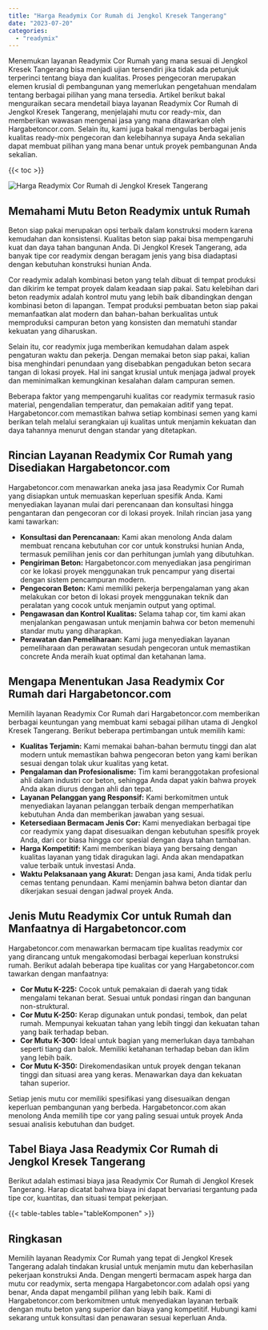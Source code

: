 ```yaml
---
title: "Harga Readymix Cor Rumah di Jengkol Kresek Tangerang"
date: "2023-07-20"
categories: 
  - "readymix"
---
```



Menemukan layanan Readymix Cor Rumah yang mana sesuai di Jengkol Kresek Tangerang bisa menjadi ujian tersendiri jika tidak ada petunjuk terperinci tentang biaya dan kualitas. Proses pengecoran merupakan elemen krusial di pembangunan yang memerlukan pengetahuan mendalam tentang berbagai pilihan yang mana tersedia. Artikel berikut bakal menguraikan secara mendetail biaya layanan Readymix Cor Rumah di Jengkol Kresek Tangerang, menjelajahi mutu cor ready-mix, dan memberikan wawasan mengenai jasa yang mana ditawarkan oleh Hargabetoncor.com. Selain itu, kami juga bakal mengulas berbagai jenis kualitas ready-mix pengecoran dan kelebihannya supaya Anda sekalian dapat membuat pilihan yang mana benar untuk proyek pembangunan Anda sekalian.

{{< toc >}}

![Harga Readymix Cor Rumah di Jengkol Kresek Tangerang](https://hargareadymixid.github.io/hbc/readymix-hbc%20(6).png)

## Memahami Mutu Beton Readymix untuk Rumah

Beton siap pakai merupakan opsi terbaik dalam konstruksi modern karena kemudahan dan konsistensi. Kualitas beton siap pakai bisa mempengaruhi kuat dan daya tahan bangunan Anda. Di Jengkol Kresek Tangerang, ada banyak tipe cor readymix dengan beragam jenis yang bisa diadaptasi dengan kebutuhan konstruksi hunian Anda.

Cor readymix adalah kombinasi beton yang telah dibuat di tempat produksi dan dikirim ke tempat proyek dalam keadaan siap pakai. Satu kelebihan dari beton readymix adalah kontrol mutu yang lebih baik dibandingkan dengan kombinasi beton di lapangan. Tempat produksi pembuatan beton siap pakai memanfaatkan alat modern dan bahan-bahan berkualitas untuk memproduksi campuran beton yang konsisten dan mematuhi standar kekuatan yang diharuskan.

Selain itu, cor readymix juga memberikan kemudahan dalam aspek pengaturan waktu dan pekerja. Dengan memakai beton siap pakai, kalian bisa menghindari penundaan yang disebabkan pengadukan beton secara tangan di lokasi proyek. Hal ini sangat krusial untuk menjaga jadwal proyek dan meminimalkan kemungkinan kesalahan dalam campuran semen.

Beberapa faktor yang mempengaruhi kualitas cor readymix termasuk rasio material, pengendalian temperatur, dan pemakaian aditif yang tepat. Hargabetoncor.com memastikan bahwa setiap kombinasi semen yang kami berikan telah melalui serangkaian uji kualitas untuk menjamin kekuatan dan daya tahannya menurut dengan standar yang ditetapkan.

## Rincian Layanan Readymix Cor Rumah yang Disediakan Hargabetoncor.com

Hargabetoncor.com menawarkan aneka jasa jasa Readymix Cor Rumah yang disiapkan untuk memuaskan keperluan spesifik Anda. Kami menyediakan layanan mulai dari perencanaan dan konsultasi hingga pengantaran dan pengecoran cor di lokasi proyek. Inilah rincian jasa yang kami tawarkan:

- **Konsultasi dan Perencanaan:** Kami akan menolong Anda dalam membuat rencana kebutuhan cor cor untuk konstruksi hunian Anda, termasuk pemilihan jenis cor dan perhitungan jumlah yang dibutuhkan.
- **Pengiriman Beton:** Hargabetoncor.com menyediakan jasa pengiriman cor ke lokasi proyek menggunakan truk pencampur yang disertai dengan sistem pencampuran modern.
- **Pengecoran Beton:** Kami memiliki pekerja berpengalaman yang akan melakukan cor beton di lokasi proyek menggunakan teknik dan peralatan yang cocok untuk menjamin output yang optimal.
- **Pengawasan dan Kontrol Kualitas:** Selama tahap cor, tim kami akan menjalankan pengawasan untuk menjamin bahwa cor beton memenuhi standar mutu yang diharapkan.
- **Perawatan dan Pemeliharaan:** Kami juga menyediakan layanan pemeliharaan dan perawatan sesudah pengecoran untuk memastikan concrete Anda meraih kuat optimal dan ketahanan lama.

## Mengapa Menentukan Jasa Readymix Cor Rumah dari Hargabetoncor.com

Memilih layanan Readymix Cor Rumah dari Hargabetoncor.com memberikan berbagai keuntungan yang membuat kami sebagai pilihan utama di Jengkol Kresek Tangerang. Berikut beberapa pertimbangan untuk memilih kami:

- **Kualitas Terjamin:** Kami memakai bahan-bahan bermutu tinggi dan alat modern untuk memastikan bahwa pengecoran beton yang kami berikan sesuai dengan tolak ukur kualitas yang ketat.
- **Pengalaman dan Profesionalisme:** Tim kami beranggotakan profesional ahli dalam industri cor beton, sehingga Anda dapat yakin bahwa proyek Anda akan diurus dengan ahli dan tepat.
- **Layanan Pelanggan yang Responsif:** Kami berkomitmen untuk menyediakan layanan pelanggan terbaik dengan memperhatikan kebutuhan Anda dan memberikan jawaban yang sesuai.
- **Ketersediaan Bermacam Jenis Cor:** Kami menyediakan berbagai tipe cor readymix yang dapat disesuaikan dengan kebutuhan spesifik proyek Anda, dari cor biasa hingga cor spesial dengan daya tahan tambahan.
- **Harga Kompetitif:** Kami memberikan biaya yang bersaing dengan kualitas layanan yang tidak diragukan lagi. Anda akan mendapatkan value terbaik untuk investasi Anda.
- **Waktu Pelaksanaan yang Akurat:** Dengan jasa kami, Anda tidak perlu cemas tentang penundaan. Kami menjamin bahwa beton diantar dan dikerjakan sesuai dengan jadwal proyek Anda.

## Jenis Mutu Readymix Cor untuk Rumah dan Manfaatnya di Hargabetoncor.com

Hargabetoncor.com menawarkan bermacam tipe kualitas readymix cor yang dirancang untuk mengakomodasi berbagai keperluan konstruksi rumah. Berikut adalah beberapa tipe kualitas cor yang Hargabetoncor.com tawarkan dengan manfaatnya:

- **Cor Mutu K-225:** Cocok untuk pemakaian di daerah yang tidak mengalami tekanan berat. Sesuai untuk pondasi ringan dan bangunan non-struktural.
- **Cor Mutu K-250:** Kerap digunakan untuk pondasi, tembok, dan pelat rumah. Mempunyai kekuatan tahan yang lebih tinggi dan kekuatan tahan yang baik terhadap beban.
- **Cor Mutu K-300:** Ideal untuk bagian yang memerlukan daya tambahan seperti tiang dan balok. Memiliki ketahanan terhadap beban dan iklim yang lebih baik.
- **Cor Mutu K-350:** Direkomendasikan untuk proyek dengan tekanan tinggi dan situasi area yang keras. Menawarkan daya dan kekuatan tahan superior.

Setiap jenis mutu cor memiliki spesifikasi yang disesuaikan dengan keperluan pembangunan yang berbeda. Hargabetoncor.com akan menolong Anda memilih tipe cor yang paling sesuai untuk proyek Anda sesuai analisis kebutuhan dan budget.

## Tabel Biaya Jasa Readymix Cor Rumah di Jengkol Kresek Tangerang

Berikut adalah estimasi biaya jasa Readymix Cor Rumah di Jengkol Kresek Tangerang. Harap dicatat bahwa biaya ini dapat bervariasi tergantung pada tipe cor, kuantitas, dan situasi tempat pekerjaan.

{{< table-tables table="tableKomponen" >}}

## Ringkasan

Memilih layanan Readymix Cor Rumah yang tepat di Jengkol Kresek Tangerang adalah tindakan krusial untuk menjamin mutu dan keberhasilan pekerjaan konstruksi Anda. Dengan mengerti bermacam aspek harga dan mutu cor readymix, serta mengapa Hargabetoncor.com adalah opsi yang benar, Anda dapat mengambil pilihan yang lebih baik. Kami di Hargabetoncor.com berkomitmen untuk menyediakan layanan terbaik dengan mutu beton yang superior dan biaya yang kompetitif. Hubungi kami sekarang untuk konsultasi dan penawaran sesuai keperluan Anda.
